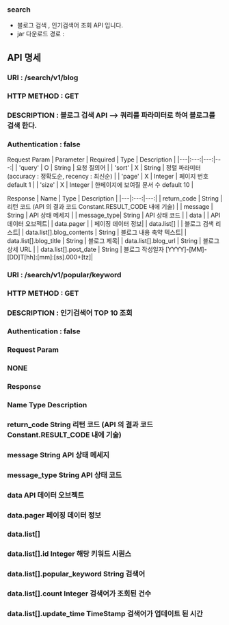 ### search
 - 블로그 검색  , 인기검색어 조회 API 입니다.
 - jar 다운로드 경로 : 

## API 명세

### URI : /search/v1/blog
### HTTP METHOD : GET
### DESCRIPTION : 블로그 검색 API --> 쿼리를 파라미터로 하여 블로그를 검색 한다.
### Authentication : false

Request Param 
| Parameter | Required | Type | Description |
|---|:---:|---:|---:|
| 'query' | O | String  | 요청 질의어 |
| 'sort'  | X | String  | 정렬 파라미터 (accuracy : 정확도순, recency : 최신순) |
| 'page'  | X | Integer | 페이지 번호 default 1 |
| 'size'  | X | Integer | 한페이지에 보여질 문서 수 default 10 |

Response
| Name |                      Type | Description |
|---|:---:|---:|
| return_code |               String | 리턴 코드 (API 의 결과 코드 Constant.RESULT_CODE 내에 기술) |
| message     |               String | API 상태 메세지                                        |
| message_type|               String | API 상태 코드                                         |
| data        |                       | API 데이터 오브젝트|
| data.pager  |                       | 페이징 데이터 정보| 
| data.list[] |                       | 블로그 검색 리스트|
| data.list[].blog_contents  | String | 블로그 내용 축약 텍스트|
| data.list[].blog_title     | String | 블로그 제목|
| data.list[].blog_url       | String | 블로그 상세 URL |
| data.list[].post_date      | String | 블로그 작성일자 [YYYY]-[MM]-[DD]T[hh]:[mm]:[ss].000+[tz]|

### URI : /search/v1/popular/keyword
### HTTP METHOD : GET
### DESCRIPTION : 인기검색어 TOP 10 조회
### Authentication : false

### Request Param 
### NONE

### Response
### Name                          Type    Description
### return_code                   String  리턴 코드 (API 의 결과 코드 Constant.RESULT_CODE 내에 기술)
### message                       String  API 상태 메세지
### message_type                  String  API 상태 코드
### data                                  API 데이터 오브젝트
### data.pager                            페이징 데이터 정보 
### data.list[]
### data.list[].id                Integer   해당 키워드 시퀀스
### data.list[].popular_keyword   String    검색어 
### data.list[].count             Integer   검색어가 조회된 건수 
### data.list[].update_time       TimeStamp 검색어가 업데이트 된 시간 






